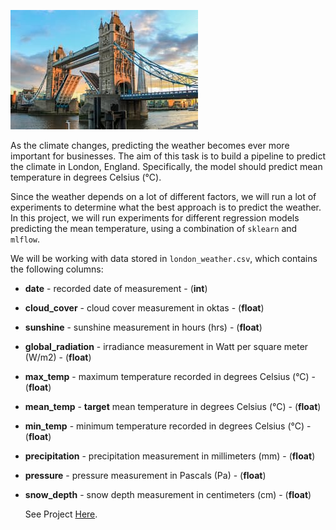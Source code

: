 ![tower_bridge](tower_bridge.jpg)

As the climate changes, predicting the weather becomes ever more important for businesses. The aim of this task is to build a pipeline to predict the climate in London, England. Specifically, the model should predict mean temperature in degrees Celsius (°C).

Since the weather depends on a lot of different factors, we will run a lot of experiments to determine what the best approach is to predict the weather. In this project, we will run experiments for different regression models predicting the mean temperature, using a combination of `sklearn` and `mlflow`.

We will be working with data stored in `london_weather.csv`, which contains the following columns:
- **date** - recorded date of measurement - (**int**)
- **cloud_cover** - cloud cover measurement in oktas - (**float**)
- **sunshine** - sunshine measurement in hours (hrs) - (**float**)
- **global_radiation** - irradiance measurement in Watt per square meter (W/m2) - (**float**)
- **max_temp** - maximum temperature recorded in degrees Celsius (°C) - (**float**)
- **mean_temp** - **target** mean temperature in degrees Celsius (°C) - (**float**)
- **min_temp** - minimum temperature recorded in degrees Celsius (°C) - (**float**)
- **precipitation** - precipitation measurement in millimeters (mm) - (**float**)
- **pressure** - pressure measurement in Pascals (Pa) - (**float**)
- **snow_depth** - snow depth measurement in centimeters (cm) - (**float**)

  See Project [Here](https://github.com/mbithesss/Predicting-Temperature/blob/main/notebook%20(1).ipynb).

